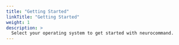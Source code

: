 ```yaml
---
title: "Getting Started"
linkTitle: "Getting Started"
weight: 1
description: >
  Select your operating system to get started with neurocommand.
---
```

